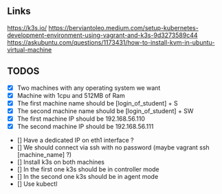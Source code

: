 ## Links

https://k3s.io/
https://berviantoleo.medium.com/setup-kubernetes-development-environment-using-vagrant-and-k3s-9d3273589c44
https://askubuntu.com/questions/1173431/how-to-install-kvm-in-ubuntu-virtual-machine

## TODOS

- [x] Two machines with any operating system we want
- [x] Machine with 1cpu and 512MB of Ram
- [x] The first machine name should be [login_of_student] + S
- [x] The second machine name should be [login_of_student] + SW
- [x] The first machine IP should be 192.168.56.110
- [x] The second machine IP should be 192.168.56.111
- [] Have a dedicated IP on eth1 interface ?
- [] We should connect via ssh with no password (maybe vagrant ssh [machine_name] ?) 
- [] Install k3s on both machines 
- [] In the first one k3s should be in controller mode
- [] In the second one k3s should be in agent mode
- [] Use kubectl
